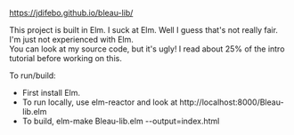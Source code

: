 https://jdifebo.github.io/bleau-lib/

This project is built in Elm.  I suck at Elm.  Well I guess that's not really fair.  I'm just not experienced with Elm.  
You can look at my source code, but it's ugly!  I read about 25% of the intro tutorial before working on this.

To run/build: 
  * First install Elm.  
  * To run locally, use elm-reactor and look at http://localhost:8000/Bleau-lib.elm
  * To build, elm-make Bleau-lib.elm --output=index.html
